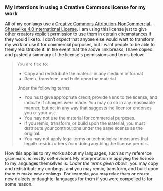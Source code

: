### My intentions in using a Creative Commons license for my work

All of my conlangs use a <a rel="license" href="http://creativecommons.org/licenses/by-nc-sa/4.0/">Creative Commons Attribution-NonCommercial-ShareAlike 4.0 International License</a>. I am using this license just to give other creators explicit permission to use them in certain circumstances if they would like to. I don't _expect_ that anyone else would want to transform my work or use it for commercial purposes, but I want people to be able to freely redistribute it. In the event that the above link breaks, I have copied and pasted a summary of the license's permissions and terms below:

> You are free to:
> * Copy and redistribute the material in any medium or format
> * Remix, transform, and build upon the material
>
> Under the following terms:
> * You must give appropriate credit, provide a link to the license, and indicate if changes were made. You may do so in any reasonable manner, but not in any way that suggests the licensor endorses you or your use.
> * You may not use the material for commercial purposes.
> * If you remix, transform, or build upon the material, you must distribute your contributions under the same license as the original.
> * You may not apply legal terms or technological measures that legally restrict others from doing anything the license permits.

How this applies to my works about my languages, such as my reference grammars, is mostly self-evident. My interpretation in applying the license to my languages themselves is: _Under the terms given above_, you may copy and redistribute my conlangs, and you may remix, transform, and build upon them to make new conlangs. For example, you may relex them or create new dialects or daughter languages for them if you were compelled to for some reason.
